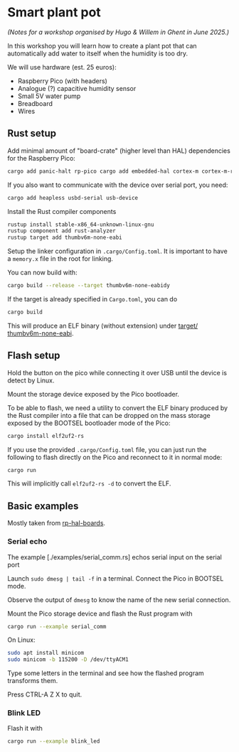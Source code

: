 # Smart plant pot

_(Notes for a workshop organised by Hugo & Willem in Ghent in June 2025.)_

In this workshop you will learn how to create a plant pot that can automatically add water to itself when the humidity is too dry.

We will use hardware (est. 25 euros):

- Raspberry Pico (with headers)
- Analogue (?) capacitive humidity sensor
- Small 5V water pump
- Breadboard
- Wires

## Rust setup

Add minimal amount of "board-crate" (higher level than HAL) dependencies for the Raspberry Pico:

```bash
cargo add panic-halt rp-pico cargo add embedded-hal cortex-m cortex-m-rt
```

If you also want to communicate with the device over serial port, you need:

```bash
cargo add heapless usbd-serial usb-device
```

Install the Rust compiler components

```bash
rustup install stable-x86_64-unknown-linux-gnu
rustup component add rust-analyzer
rustup target add thumbv6m-none-eabi
```

Setup the linker configuration in `.cargo/Config.toml`. It is important to have a `memory.x` file in the root for linking.

You can now build with:

```bash
cargo build --release --target thumbv6m-none-eabidy
```

If the target is already specified in `Cargo.toml`, you can do

```bash
cargo build
```

This will produce an ELF binary (without extension) under [target/ thumbv6m-none-eabi](./target/thumbv6m-none-eabidy).

## Flash setup

Hold the button on the pico while connecting it over USB until the device is detect by Linux.

Mount the storage device exposed by the Pico bootloader.

To be able to flash, we need a utility to convert the ELF binary produced by the Rust compiler into a file that can be dropped on the mass storage exposed by the BOOTSEL bootloader mode of the Pico:

```bash
cargo install elf2uf2-rs
```

If you use the provided `.cargo/Config.toml` file, you can just run the following to flash directly on the Pico and reconnect to it in normal mode:

```bash
cargo run
```

This will implicitly call `elf2uf2-rs -d` to convert the ELF.

## Basic examples

Mostly taken from [rp-hal-boards](https://github.com/rp-rs/rp-hal-boards).

### Serial echo

The example [./examples/serial_comm.rs] echos serial input on the serial port

Launch `sudo dmesg | tail -f` in a terminal. Connect the Pico in BOOTSEL mode.

Observe the output of `dmesg` to know the name of the new serial connection.

Mount the Pico storage device and flash the Rust program with

```bash
cargo run --example serial_comm
```

On Linux:

```bash
sudo apt install minicom
sudo minicom -b 115200 -D /dev/ttyACM1
```

Type some letters in the terminal and see how the flashed program transforms them.

Press CTRL-A Z X to quit.

### Blink LED

Flash it with

```bash
cargo run --example blink_led
```
